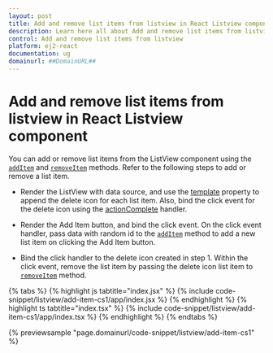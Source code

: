 ```yaml
---
layout: post
title: Add and remove list items from listview in React Listview component | Syncfusion
description: Learn here all about Add and remove list items from listview in Syncfusion React Listview component of Syncfusion Essential JS 2 and more.
control: Add and remove list items from listview 
platform: ej2-react
documentation: ug
domainurl: ##DomainURL##
---
```


# Add and remove list items from listview in React Listview component

You can add or remove list items from the ListView component using the [`addItem`](https://ej2.syncfusion.com/react/documentation/api/list-view/#additem) and [`removeItem`](https://ej2.syncfusion.com/react/documentation/api/list-view/#removeitem) methods. Refer to the following steps to add or remove a list item.

* Render the ListView with data source, and use the
[template](https://ej2.syncfusion.com/react/documentation/api/list-view/#template) property to append the delete icon
for each list item. Also, bind the click event for the delete icon using the
[actionComplete](https://ej2.syncfusion.com/react/documentation/api/list-view/#actioncomplete) handler.

* Render the Add Item button, and bind the click event. On the click event handler, pass data with random id to
the [`addItem`](https://ej2.syncfusion.com/react/documentation/api/list-view/#additem) method to add a
new list item on clicking the Add Item button.

* Bind the click handler to the delete icon created in step 1. Within the click event, remove the list item by passing the
delete icon list item to
[`removeItem`](https://ej2.syncfusion.com/react/documentation/api/list-view/#removeitem) method.

{% tabs %}
{% highlight js tabtitle="index.jsx" %}
{% include code-snippet/listview/add-item-cs1/app/index.jsx %}
{% endhighlight %}
{% highlight ts tabtitle="index.tsx" %}
{% include code-snippet/listview/add-item-cs1/app/index.tsx %}
{% endhighlight %}
{% endtabs %}

 {% previewsample "page.domainurl/code-snippet/listview/add-item-cs1" %}
